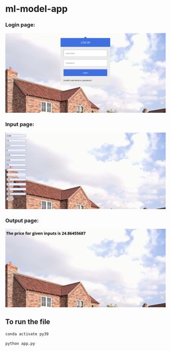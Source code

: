 # ml-model-app

### Login page:

![image](images/output-ml.png)

### Input page:

![image](images/input.png)

### Output page:

![image](images/output.png)

## To run the file 

```
conda activate py39 

```

```
python app.py
```